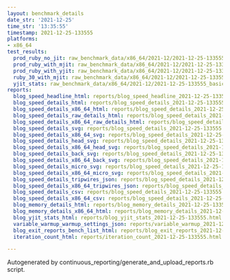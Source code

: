 ```yaml
---
layout: benchmark_details
date_str: '2021-12-25'
time_str: '13:35:55'
timestamp: 2021-12-25-133555
platforms:
- x86_64
test_results:
  prod_ruby_no_jit: raw_benchmark_data/x86_64/2021-12/2021-12-25-133555_basic_benchmark_prod_ruby_no_jit.json
  prod_ruby_with_mjit: raw_benchmark_data/x86_64/2021-12/2021-12-25-133555_basic_benchmark_prod_ruby_with_mjit.json
  prod_ruby_with_yjit: raw_benchmark_data/x86_64/2021-12/2021-12-25-133555_basic_benchmark_prod_ruby_with_yjit.json
  ruby_30_with_mjit: raw_benchmark_data/x86_64/2021-12/2021-12-25-133555_basic_benchmark_ruby_30_with_mjit.json
  yjit_stats: raw_benchmark_data/x86_64/2021-12/2021-12-25-133555_basic_benchmark_yjit_stats.json
reports:
  blog_speed_headline_html: reports/blog_speed_headline_2021-12-25-133555.html
  blog_speed_details_html: reports/blog_speed_details_2021-12-25-133555.html
  blog_speed_details_x86_64_html: reports/blog_speed_details_2021-12-25-133555.x86_64.html
  blog_speed_details_raw_details_html: reports/blog_speed_details_2021-12-25-133555.raw_details.html
  blog_speed_details_x86_64_raw_details_html: reports/blog_speed_details_2021-12-25-133555.x86_64.raw_details.html
  blog_speed_details_svg: reports/blog_speed_details_2021-12-25-133555.svg
  blog_speed_details_x86_64_svg: reports/blog_speed_details_2021-12-25-133555.x86_64.svg
  blog_speed_details_head_svg: reports/blog_speed_details_2021-12-25-133555.head.svg
  blog_speed_details_x86_64_head_svg: reports/blog_speed_details_2021-12-25-133555.x86_64.head.svg
  blog_speed_details_back_svg: reports/blog_speed_details_2021-12-25-133555.back.svg
  blog_speed_details_x86_64_back_svg: reports/blog_speed_details_2021-12-25-133555.x86_64.back.svg
  blog_speed_details_micro_svg: reports/blog_speed_details_2021-12-25-133555.micro.svg
  blog_speed_details_x86_64_micro_svg: reports/blog_speed_details_2021-12-25-133555.x86_64.micro.svg
  blog_speed_details_tripwires_json: reports/blog_speed_details_2021-12-25-133555.tripwires.json
  blog_speed_details_x86_64_tripwires_json: reports/blog_speed_details_2021-12-25-133555.x86_64.tripwires.json
  blog_speed_details_csv: reports/blog_speed_details_2021-12-25-133555.csv
  blog_speed_details_x86_64_csv: reports/blog_speed_details_2021-12-25-133555.x86_64.csv
  blog_memory_details_html: reports/blog_memory_details_2021-12-25-133555.html
  blog_memory_details_x86_64_html: reports/blog_memory_details_2021-12-25-133555.x86_64.html
  blog_yjit_stats_html: reports/blog_yjit_stats_2021-12-25-133555.html
  variable_warmup_warmup_settings_json: reports/variable_warmup_2021-12-25-133555.warmup_settings.json
  blog_exit_reports_bench_list_html: reports/blog_exit_reports_2021-12-25-133555.bench_list.html
  iteration_count_html: reports/iteration_count_2021-12-25-133555.html

---
```

Autogenerated by continuous_reporting/generate_and_upload_reports.rb script.
